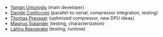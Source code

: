 * [Yaman Umuroglu](https://github.com/maltanar) (main developer)
* [Davide Conficconi](https://github.com/DavideConficconi) (parallel-to-serial, compressor integration, testing)
* [Thomas Preusser](https://github.com/preusser) (optimized compressor, new DPU ideas)
* [Magnus Sjalander](https://github.com/sjalander) (testing, characterization)
* [Lahiru Rasnayake](https://github.com/slahiruk) (testing, runtime)
